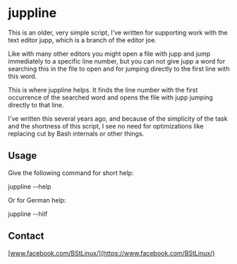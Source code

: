 # juppline

This is an older, very simple script, I've written for supporting work with the text editor jupp, which is a branch of the editor joe.

Like with many other editors you might open a file with jupp and jump immediately to a specific line number, but you can not give jupp a word for searching this in the file to open and for jumping directly to the first line with this word.

This is where juppline helps. It finds the line number with the first occurrence of the searched word and opens the file with jupp jumping directly to that line.

I've written this several years ago, and because of the simplicity of the task and the shortness of this script, I see no need for optimizations like replacing cut by Bash internals or other things.

## Usage

Give the following command for short help:

juppline --help

Or for German help:

juppline --hilf

## Contact

[www.facebook.com/BStLinux/](https://www.facebook.com/BStLinux/)

